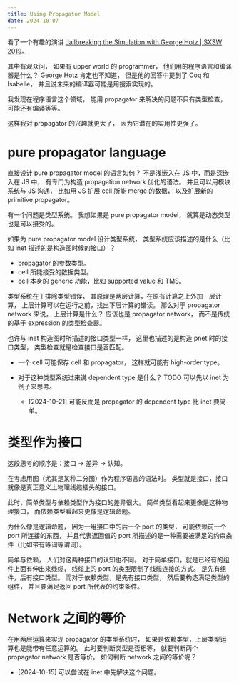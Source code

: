 ```yaml
---
title: Using Propagator Model
date: 2024-10-07
---
```


看了一个有趣的演讲 [Jailbreaking the Simulation with George Hotz | SXSW 2019](https://www.youtube.com/watch?v=ESXOAJRdcwQ)。

其中有观众问，
如果有 upper world 的 programmer，
他们用的程序语言和编译器是什么？
George Hotz 肯定也不知道，
但是他的回答中提到了 Coq 和 Isabelle，
并且说未来的编译器可能是用搜索实现的。

我发现在程序语言这个领域，
能用 propagator 来解决的问题不只有类型检查，
可能还有编译等等。

这样我对 propagator 的兴趣就更大了，
因为它潜在的实用性更强了。

# pure propagator language

直接设计 pure propagator model 的语言如何？
不是浅嵌入在 JS 中，而是深嵌入在 JS 中，
有专门为构造 propagation network 优化的语法。
并且可以用模块系统与 JS 沟通，
比如用 JS 扩展 cell 所能 merge 的数据，
以及扩展新的 primitive propagator。

有一个问题是类型系统。
我想如果是 pure propagator model，
就算是动态类型也是可以接受的。

如果为 pure propagator model 设计类型系统，
类型系统应该描述的是什么（比如 inet 描述的是构造图时候的接口）？

- propagator 的参数类型。
- cell 所能接受的数据类型。
- cell 本身的 generic 功能，比如 supported value 和 TMS。

类型系统在于排除类型错误，
其原理是两层计算，在原有计算之上外加一层计算，
上层计算可以在运行之前，找出下层计算的错读。
那么对于 propagator network 来说，
上层计算是什么？
应该也是 propagator network，
而不是传统的基于 expression 的类型检查器。

也许与 inet 构造图时所描述的接口类型一样，
这里也描述的是构造 pnet 时的接口类型，
类型检查就是检查接口是否匹配。

- 一个 cell 可能保存 cell 和 propagator，
  这样就可能有 high-order type。

- 对于这种类型系统过来说 dependent type 是什么？
  TODO 可以先以 inet 为例子来思考。

  - [2024-10-21] 可能反而是 propagator 的 dependent type 比 inet 要简单。

# 类型作为接口

这段思考的顺序是：接口 -> 差异 -> 认知。

在考虑用图（尤其是某种二分图）作为程序语言的语法时。
类型就是接口，接口就像是真正意义上物理线缆插头的接口。

此时，简单类型与依赖类型作为接口的差异很大。
简单类型看起来更像是这种物理接口，
而依赖类型看起来更像是逻辑命题。

为什么像是逻辑命题，
因为一组接口中的后一个 port 的类型，
可能依赖前一个 port 所连接的东西，
并且代表返回值的 port
所描述的是一种需要被满足的约束条件（比如带有等词等谓词）。

简单与依赖，
人们对这两种接口的认知也不同。
对于简单接口，就是已经有的组件上面有伸出来线缆，
线缆上的 port 的类型限制了线缆连接的方式。
是先有组件，后有接口类型。
而对于依赖类型，是先有接口类型，
然后要构造满足类型的组件，
并且要满足返回 port 所代表的约束条件。

# Network 之间的等价

在用两层运算来实现 propagator 的类型系统时，
如果是依赖类型，上层类型运算也是能带有任意运算的。
此时要判断类型是否相等，
就要判断两个 propagator network 是否等价。
如何判断 network 之间的等价呢？

- [2024-10-15] 可以尝试在 inet 中先解决这个问题。
